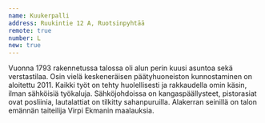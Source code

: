 ```yaml
---
name: Kuukerpalli
address: Ruukintie 12 A, Ruotsinpyhtää
remote: true
number: L
new: true
---
```

Vuonna 1793 rakennetussa talossa oli alun perin kuusi asuntoa sekä verstastilaa. Osin vielä keskeneräisen päätyhuoneiston 
kunnostaminen on aloitettu 2011. Kaikki työt on tehty huolellisesti ja rakkaudella omin käsin, ilman sähköisiä työkaluja. 
Sähköjohdoissa on kangaspäällysteet, pistorasiat ovat posliinia, lautalattiat on tilkitty sahanpuruilla. Alakerran 
seinillä on talon emännän taiteilija Virpi Ekmanin maalauksia.